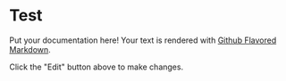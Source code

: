 # Test

Put your documentation here! Your text is rendered with [Github Flavored Markdown](https://help.github.com/articles/github-flavored-markdown).

Click the "Edit" button above to make changes.

